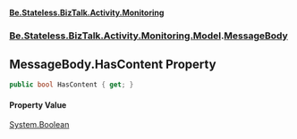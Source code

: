 #### [Be.Stateless.BizTalk.Activity.Monitoring](README.md 'README')
### [Be.Stateless.BizTalk.Activity.Monitoring.Model](Be.Stateless.BizTalk.Activity.Monitoring.Model.md 'Be.Stateless.BizTalk.Activity.Monitoring.Model').[MessageBody](MessageBody.md 'Be.Stateless.BizTalk.Activity.Monitoring.Model.MessageBody')

## MessageBody.HasContent Property

```csharp
public bool HasContent { get; }
```

#### Property Value
[System.Boolean](https://docs.microsoft.com/en-us/dotnet/api/System.Boolean 'System.Boolean')